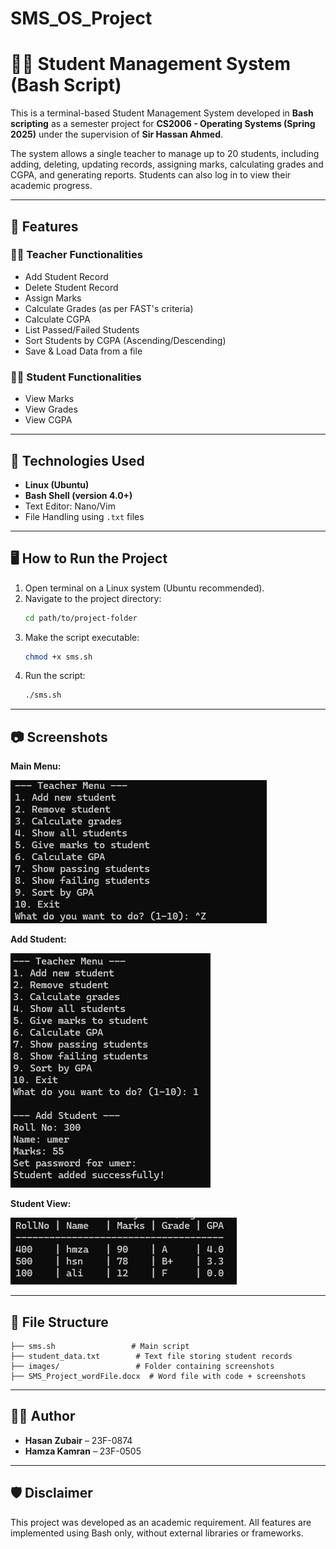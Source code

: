 # SMS_OS_Project

# 🧑‍🏫 Student Management System (Bash Script)

This is a terminal-based Student Management System developed in **Bash scripting** as a semester project for **CS2006 - Operating Systems (Spring 2025)** under the supervision of **Sir Hassan Ahmed**.

The system allows a single teacher to manage up to 20 students, including adding, deleting, updating records, assigning marks, calculating grades and CGPA, and generating reports. Students can also log in to view their academic progress.

---

## 📌 Features

### 👨‍🏫 Teacher Functionalities
- Add Student Record
- Delete Student Record
- Assign Marks
- Calculate Grades (as per FAST's criteria)
- Calculate CGPA
- List Passed/Failed Students
- Sort Students by CGPA (Ascending/Descending)
- Save & Load Data from a file

### 👨‍🎓 Student Functionalities
- View Marks
- View Grades
- View CGPA

---

## 🧠 Technologies Used
- **Linux (Ubuntu)**
- **Bash Shell (version 4.0+)**
- Text Editor: Nano/Vim
- File Handling using `.txt` files

---

## 🖥️ How to Run the Project

1. Open terminal on a Linux system (Ubuntu recommended).
2. Navigate to the project directory:
   ```bash
   cd path/to/project-folder
   ```
3. Make the script executable:
   ```bash
   chmod +x sms.sh
   ```
4. Run the script:
   ```bash
   ./sms.sh
   ```

---

## 📷 Screenshots


**Main Menu:**

![Main Menu](images/main-menu.jpg)

**Add Student:**

![Add Student](images/add-student.jpg)

**Student View:**

![Student View](images/student-view.jpg)


---

## 🧾 File Structure

```
├── sms.sh                 # Main script
├── student_data.txt        # Text file storing student records
├── images/                 # Folder containing screenshots
├── SMS_Project_wordFile.docx  # Word file with code + screenshots
```

---

## 🙋‍♂️ Author

- **Hasan Zubair** – 23F-0874  
- **Hamza Kamran** – 23F-0505  

---

## 🛡️ Disclaimer

This project was developed as an academic requirement. All features are implemented using Bash only, without external libraries or frameworks.


